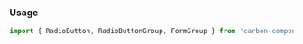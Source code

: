 ### Usage

```js
import { RadioButton, RadioButtonGroup, FormGroup } from 'carbon-components-react';
```
